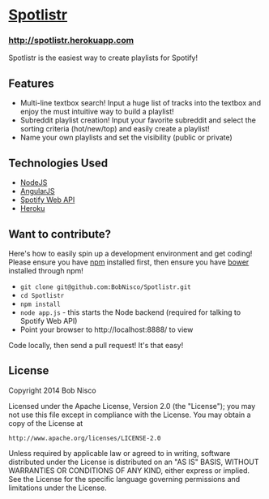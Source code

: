 # [Spotlistr](http://spotlistr.herokuapp.com)
### http://spotlistr.herokuapp.com
Spotlistr is the easiest way to create playlists for Spotify!

## Features
* Multi-line textbox search! Input a huge list of tracks into the textbox and enjoy the must intuitive way to build a playlist!
* Subreddit playlist creation! Input your favorite subreddit and select the sorting criteria (hot/new/top) and easily create a playlist!
* Name your own playlists and set the visibility (public or private)

## Technologies Used
* [NodeJS](http://nodejs.org/)
* [AngularJS](https://angularjs.org/)
* [Spotify Web API](https://developer.spotify.com/web-api/)
* [Heroku](http://heroku.com)

## Want to contribute?
Here's how to easily spin up a development environment and get coding! Please ensure you have [npm](https://www.npmjs.org/) installed first, then ensure you have [bower](http://bower.io/) installed through npm!
* `git clone git@github.com:BobNisco/Spotlistr.git`
* `cd Spotlistr`
* `npm install`
* `node app.js` - this starts the Node backend (required for talking to Spotify Web API)
* Point your browser to http://localhost:8888/ to view

Code locally, then send a pull request! It's that easy!

## License
Copyright 2014 Bob Nisco

Licensed under the Apache License, Version 2.0 (the "License");
you may not use this file except in compliance with the License.
You may obtain a copy of the License at

    http://www.apache.org/licenses/LICENSE-2.0

Unless required by applicable law or agreed to in writing, software
distributed under the License is distributed on an "AS IS" BASIS,
WITHOUT WARRANTIES OR CONDITIONS OF ANY KIND, either express or implied.
See the License for the specific language governing permissions and
limitations under the License.
